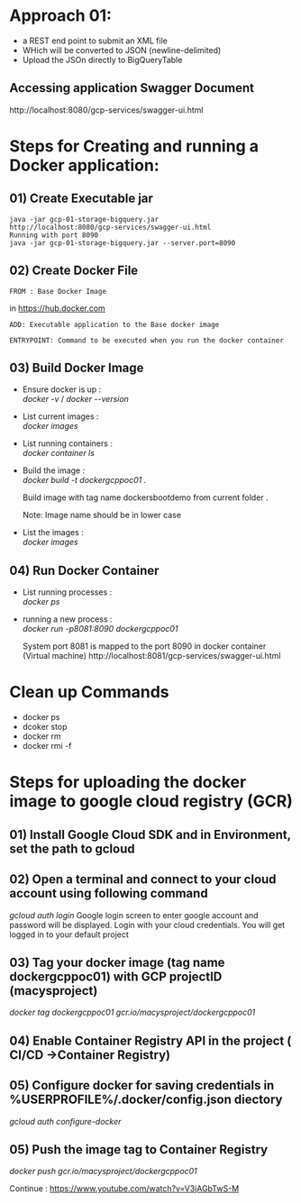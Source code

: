 # Approach 01:

* a REST end point to submit an XML file
* WHich will be converted to JSON (newline-delimited)
* Upload the JSOn directly to BigQueryTable

## Accessing application Swagger Document

http://localhost:8080/gcp-services/swagger-ui.html


# Steps for Creating and running a Docker application:
## 01) Create Executable jar
    java -jar gcp-01-storage-bigquery.jar
    http://localhost:8080/gcp-services/swagger-ui.html
    Running with port 8090
    java -jar gcp-01-storage-bigquery.jar --server.port=8090
## 02) Create Docker File
    FROM : Base Docker Image 
  in https://hub.docker.com
    
    ADD: Executable application to the Base docker image
    
    ENTRYPOINT: Command to be executed when you run the docker container
    
## 03) Build Docker Image
* Ensure docker is up :  
  *docker -v* / *docker --version*
* List current images :  
    *docker images*
* List running containers :  
  *docker container ls*
* Build the image :  
  *docker build -t dockergcppoc01 .*
  
    Build image with tag name dockersbootdemo from current folder .
  
    Note: Image name should be in lower case
* List the images :  
  *docker images*

## 04) Run Docker Container
* List running processes :  
  *docker ps*
* running a new process :  
  *docker run -p8081:8090 dockergcppoc01*
  
    System port 8081 is mapped to the port 8090 in docker container (Virtual machine)
    http://localhost:8081/gcp-services/swagger-ui.html

# Clean up Commands


- docker ps
- dcoker stop <ContainerID>
- docker rm <ContainerID>
- docker rmi -f <imageName>

# Steps for uploading the docker image to google cloud registry (GCR) 
## 01) Install Google Cloud SDK and in Environment, set the path to gcloud
## 02) Open a terminal and connect to your cloud account using following command
  *gcloud auth login*
	Google login screen to enter google account and password will be displayed. Login with your cloud credentials.
	You will get logged in to your default project
## 03) Tag your docker image (tag name dockergcppoc01) with GCP projectID (macysproject)
  *docker tag dockergcppoc01 gcr.io/macysproject/dockergcppoc01*
## 04) Enable Container Registry API in the project ( CI/CD ->Container Registry)
## 05) Configure docker for saving credentials in %USERPROFILE%/.docker/config.json diectory
  *gcloud auth configure-docker*
## 05) Push the image tag to Container Registry
  *docker push gcr.io/macysproject/dockergcppoc01*
  

Continue : https://www.youtube.com/watch?v=V3jAGbTwS-M
  
